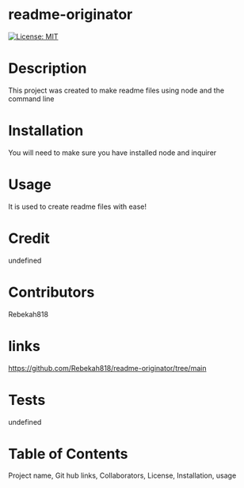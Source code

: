 # readme-originator
[![License: MIT](https://img.shields.io/badge/License-MIT-yellow.svg)](https://opensource.org/licenses/MIT)
# Description
This project was created to make readme files using node and the command line 
# Installation
You will need to make sure you have installed node and inquirer
# Usage
It is used to create readme files with ease!
# Credit
undefined
# Contributors 
Rebekah818
# links
https://github.com/Rebekah818/readme-originator/tree/main
# Tests
undefined
# Table of Contents
Project name, Git hub links, Collaborators, License, Installation, usage
